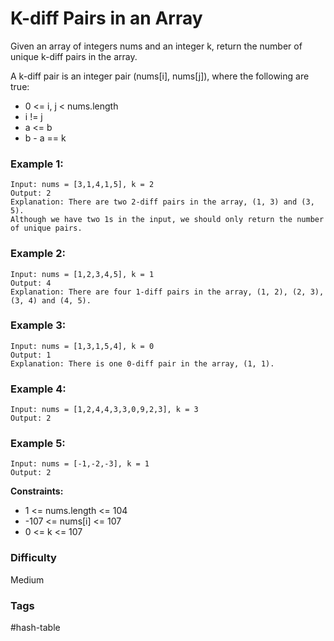 # K-diff Pairs in an Array

Given an array of integers nums and an integer k, return the number of unique k-diff pairs in the array.

A k-diff pair is an integer pair (nums[i], nums[j]), where the following are true:

- 0 <= i, j < nums.length
- i != j
- a <= b
- b - a == k

### Example 1:

```
Input: nums = [3,1,4,1,5], k = 2
Output: 2
Explanation: There are two 2-diff pairs in the array, (1, 3) and (3, 5).
Although we have two 1s in the input, we should only return the number of unique pairs.
```

### Example 2:

```
Input: nums = [1,2,3,4,5], k = 1
Output: 4
Explanation: There are four 1-diff pairs in the array, (1, 2), (2, 3), (3, 4) and (4, 5).
```

### Example 3:

```
Input: nums = [1,3,1,5,4], k = 0
Output: 1
Explanation: There is one 0-diff pair in the array, (1, 1).
```

### Example 4:

```
Input: nums = [1,2,4,4,3,3,0,9,2,3], k = 3
Output: 2
```

### Example 5:

```
Input: nums = [-1,-2,-3], k = 1
Output: 2
```

**Constraints:**

- 1 <= nums.length <= 104
- -107 <= nums[i] <= 107
- 0 <= k <= 107

### Difficulty

Medium

### Tags

#hash-table
